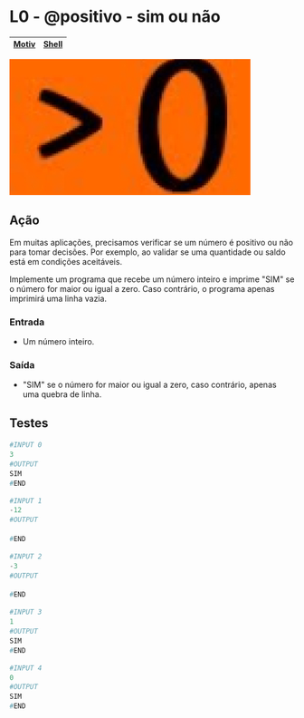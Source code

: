 # L0 - @positivo - sim ou não

[Motiv](#motivação) | [Shell](#shell)
-- | -- 

![Maior que Zero](cover.jpg)

## Ação

Em muitas aplicações, precisamos verificar se um número é positivo ou não para tomar decisões. Por exemplo, ao validar se uma quantidade ou saldo está em condições aceitáveis.

Implemente um programa que recebe um número inteiro e imprime "SIM" se o número for maior ou igual a zero. Caso contrário, o programa apenas imprimirá uma linha vazia.

### Entrada

- Um número inteiro.

### Saída

- "SIM" se o número for maior ou igual a zero, caso contrário, apenas uma quebra de linha.

## Testes

```py
#INPUT 0
3
#OUTPUT
SIM
#END
```

```py
#INPUT 1
-12
#OUTPUT

#END
```

```py
#INPUT 2
-3
#OUTPUT

#END
```

```py
#INPUT 3
1
#OUTPUT
SIM
#END
```

```py
#INPUT 4
0
#OUTPUT
SIM
#END
```
